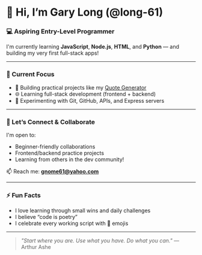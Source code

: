# 👋 Hi, I’m Gary Long (@long-61)

### 💻 Aspiring Entry-Level Programmer  
I'm currently learning **JavaScript**, **Node.js**, **HTML**, and **Python** — and building my very first full-stack apps!

---

### 🧠 Current Focus
- 🔧 Building practical projects like my [Quote Generator](https://github.com/long-61/quote-generator-phase3)
- 🌐 Learning full-stack development (frontend + backend)
- 🧪 Experimenting with Git, GitHub, APIs, and Express servers

---

### 🤝 Let’s Connect & Collaborate
I'm open to:
- Beginner-friendly collaborations
- Frontend/backend practice projects
- Learning from others in the dev community!

📫 Reach me: **gnome61@yahoo.com**

---

### ⚡ Fun Facts
- I love learning through small wins and daily challenges
- I believe “code is poetry”
- I celebrate every working script with 🎉 emojis

---

> *"Start where you are. Use what you have. Do what you can."* — Arthur Ashe
